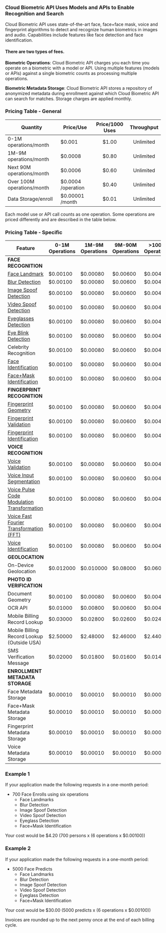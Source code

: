 ### Cloud Biometric API Uses Models and APIs to Enable Recognition and Search
Cloud Biometric API uses state-of-the-art face, face+face mask, voice and fingerprint algorithms to detect and recognize human biometrics in images and audio. Capabilities include features like face detection and face identification. 

#### There are two types of fees.
**Biometric Operations**: Cloud Biometric API charges you each time you operate on a biometric with a model or API. Using multiple features (models or APIs) against a single biometric counts as processing multiple operations. 

**Biometric Metadata Storage**: Cloud Biometric API stores a repository of anonymized metadata during enrollment against which Cloud Biometric API can search for matches. Storage charges are applied monthly.

### Pricing Table - General

| Quantity | Price/Use | Price/1000 Uses | Throughput |
| ----------- | ------- | :-----------: | :-----------: | 
| 0-1M operations/month | $0.001 | $1.00 | Unlimited |
| 1M-9M operations/month | $0.0008 | $0.80 | Unlimited |
| Next 90M operations/month | $0.0006 | $0.60 | Unlimited | 
| Over 100M operations/month | $0.0004 /operation | $0.40 | Unlimited |
| Data Storage/enroll | $0.00001 /month | $0.01 | Unlimited | 

Each model use or API call counts as one operation. Some operations are priced differently and are described in the table below. 

### Pricing Table - Specific

| Feature | 0-1M <br>Operations | 1M-9M <br>Operations | 9M-90M <br>Operations | >100M <br>Operations |
| ----------- | ----------- | ----------- | ------- | ------- |
| **FACE RECOGNITION** | | | | 
| [Face Landmark](https://github.com/openinfer/PrivateIdentity/wiki/Biometric-Ingestion-and-Helper-DNNs#face-face-wmask-and-fingerprint-geometry-detection-dnns)| $0.00100 | $0.00080 | $0.00600 | $0.00400 |
| [Blur Detection](https://github.com/openinfer/PrivateIdentity/wiki/Biometric-Ingestion-and-Helper-DNNs#blurry-image-detect-dnn) | $0.00100 | $0.00080 | $0.00600 | $0.00400 |
| [Image Spoof Detection](https://github.com/openinfer/PrivateIdentity/wiki/Biometric-Ingestion-and-Helper-DNNs#video-and-image-spoofing-detection-dnn-spoofing-prevention) | $0.00100 | $0.00080 | $0.00600 | $0.00400 |
| [Video Spoof Detection](https://github.com/openinfer/PrivateIdentity/wiki/Biometric-Ingestion-and-Helper-DNNs#video-and-image-spoofing-detection-dnn-spoofing-prevention) | $0.00100 | $0.00080 | $0.00600 | $0.00400 |
| [Eyeglasses Detection](https://github.com/openinfer/PrivateIdentity/wiki/Biometric-Ingestion-and-Helper-DNNs#active-liveness-dnn-spoofing-prevention) | $0.00100 | $0.00080 | $0.00600 | $0.00400 |
| [Eye Blink Detection](https://github.com/openinfer/PrivateIdentity/wiki/Biometric-Ingestion-and-Helper-DNNs#active-liveness-dnn-spoofing-prevention) | $0.00100 | $0.00080 | $0.00600 | $0.00400 |
| Celebrity Recognition | $0.00100 | $0.00080 | $0.00600 | $0.00400 |
| [Face Identification](https://github.com/openinfer/PrivateIdentity/wiki/Biometric-Ingestion-and-Helper-DNNs#face-facemask-and-fingerprint-embedding-dnns) | $0.00100 | $0.00080 | $0.00600 | $0.00400 |
| [Face+Mask Identification](https://github.com/openinfer/PrivateIdentity/wiki/Biometric-Ingestion-and-Helper-DNNs#face-facemask-and-fingerprint-embedding-dnns) | $0.00100 | $0.00080 | $0.00600 | $0.00400 |
| **FINGERPRINT RECOGNITION** | | | | 
| [Fingerprint Geometry](https://github.com/openinfer/PrivateIdentity/wiki/Biometric-Ingestion-and-Helper-DNNs#face-face-wmask-and-fingerprint-geometry-detection-dnns) | $0.00100 | $0.00080 | $0.00600 | $0.00400 |
| [Fingerprint Validation](https://github.com/openinfer/PrivateIdentity/wiki/Biometric-Ingestion-and-Helper-DNNs#face-face-with-mask--fingerprint-validation-dnns) | $0.00100 | $0.00080 | $0.00600 | $0.00400 |
| [Fingerprint Identification](https://github.com/openinfer/PrivateIdentity/wiki/Biometric-Ingestion-and-Helper-DNNs#face-facemask-and-fingerprint-embedding-dnns) | $0.00100 | $0.00080 | $0.00600 | $0.00400 |
| **VOICE RECOGNITION** | | | | 
| [Voice Validation](https://github.com/openinfer/PrivateIdentity/wiki/Biometric-Ingestion-and-Helper-DNNs#voice-validation-dnn)| $0.00100 | $0.00080 | $0.00600 | $0.00400 |
| [Voice Input Segmentation](https://github.com/openinfer/PrivateIdentity/wiki/Biometric-Ingestion-and-Helper-DNNs#voice-input-segmentation) | $0.00100 | $0.00080 | $0.00600 | $0.00400 |
| [Voice Pulse Code Modulation Transformation](https://github.com/openinfer/PrivateIdentity/wiki/Biometric-Ingestion-and-Helper-DNNs#voice-input-segmentation) | $0.00100 | $0.00080 | $0.00600 | $0.00400 |
| [Voice Fast Fourier Transformation (FFT)](https://github.com/openinfer/PrivateIdentity/wiki/Biometric-Ingestion-and-Helper-DNNs#voice-pulse-code-modulation-pcm-transformation) | $0.00100 | $0.00080 | $0.00600 | $0.00400 |
| [Voice Identification](https://github.com/openinfer/PrivateIdentity/wiki/Biometric-Ingestion-and-Helper-DNNs#voice-embedding-dnn) | $0.00100 | $0.00080 | $0.00600 | $0.00400 |
| **GEOLOCATION** | | | | 
| On-Device Geolocation | $0.012000 | $0.010000 | $0.08000 | $0.06000 |
| **PHOTO ID VERIFICATION** | | | | 
| Document Geometry | $0.00100 | $0.00080 | $0.00600 | $0.00400 |
| OCR API | $0.01000 | $0.00800 | $0.00600 | $0.00400 |
| Mobile Billing Record Lookup | $0.03000 | $0.02800 | $0.02600 | $0.02400 |
| Mobile Billing Record Lookup (Outside USA) | $2.50000 | $2.48000 | $2.46000 | $2.44000 | 
| SMS Verification Message | $0.02000 | $0.01800 | $0.01600 | $0.01400 | 
| **ENROLLMENT METADATA STORAGE** | | | |
| Face Metadata Storage | $0.00010 | $0.00010 | $0.00010 | $0.00010 | 
| Face+Mask Metadata Storage | $0.00010 | $0.00010 | $0.00010 | $0.00010 | 
| Fingerprint Metadata Storage | $0.00010 | $0.00010 | $0.00010 | $0.00010 | 
| Voice Metadata Storage | $0.00010 | $0.00010 | $0.00010 | $0.00010 | 

### Example 1
If your application made the following requests in a one-month period:
* 700 Face Enrolls using six operations
  * Face Landmarks
  * Blur Detection
  * Image Spoof Detection
  * Video Spoof Detection 
  * Eyeglass Detection 
  * Face+Mask Identification 

Your cost would be $4.20 (700 persons x (6 operations x $0.00100)) 

### Example 2
If your application made the following requests in a one-month period:
* 5000 Face Predicts
  * Face Landmarks
  * Blur Detection
  * Image Spoof Detection
  * Video Spoof Detection 
  * Eyeglass Detection 
  * Face+Mask Identification 

Your cost would be $30.00 (5000 predicts x (6 operations x $0.00100))

Invoices are rounded up to the next penny once at the end of each billing cycle.